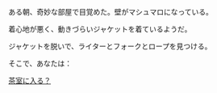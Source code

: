 ある朝、奇妙な部屋で目覚めた。壁がマシュマロになっている。

着心地が悪く、動きづらいジャケットを着ているようだ。

ジャケットを脱いで、ライターとフォークとロープを見つける。

そこで、あなたは：

[茶室に入る？](chasitsu/chasitsu.md)
